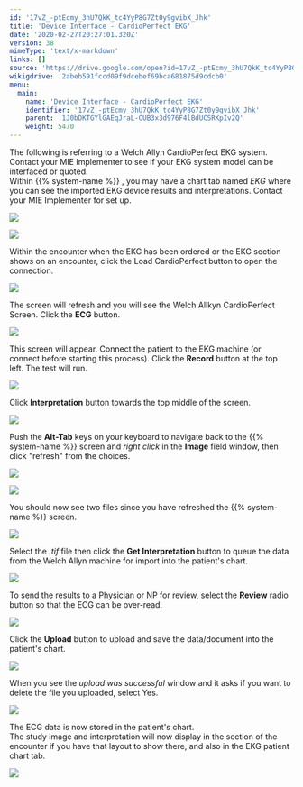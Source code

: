 ```yaml
---
id: '17vZ_-ptEcmy_3hU7QkK_tc4YyP8G7Zt0y9gvibX_Jhk'
title: 'Device Interface - CardioPerfect EKG'
date: '2020-02-27T20:27:01.320Z'
version: 38
mimeType: 'text/x-markdown'
links: []
source: 'https://drive.google.com/open?id=17vZ_-ptEcmy_3hU7QkK_tc4YyP8G7Zt0y9gvibX_Jhk'
wikigdrive: '2abeb591fccd09f9dcebef69bca681875d9cdcb0'
menu:
  main:
    name: 'Device Interface - CardioPerfect EKG'
    identifier: '17vZ_-ptEcmy_3hU7QkK_tc4YyP8G7Zt0y9gvibX_Jhk'
    parent: '1J0bDKTGYlGAEqJraL-CUB3x3d976F4lBdUCSRKpIv2Q'
    weight: 5470
---
```

The following is referring to a Welch Allyn CardioPerfect EKG system. Contact your MIE Implementer to see if your EKG system model can be interfaced or quoted.  
Within {{% system-name %}} , you may have a chart tab named *EKG* where you can see the imported EKG device results and interpretations. Contact your MIE Implementer for set up.
  
![](../device-interface-cardioperfect-ekg.assets/10000201000000A9000000BB9B1F17290B1FBE7A.png)  
  
 ![](../device-interface-cardioperfect-ekg.assets/1000020100000491000000BB836559C02370E905.png)  
  
Within the encounter when the EKG has been ordered or the EKG section shows on an encounter, click the Load CardioPerfect button to open the connection.
  
![](../device-interface-cardioperfect-ekg.assets/10000201000003A60000007A8494BFC9012340D4.png)  

The screen will refresh and you will see the Welch Allkyn CardioPerfect Screen. Click the **ECG** button.
  
![](../device-interface-cardioperfect-ekg.assets/100002010000029F000001F6E9169C152FCB64D2.png)  

This screen will appear. Connect the patient to the EKG machine (or connect before starting this process). Click the **Record** button at the top left. The test will run.
  
![](../device-interface-cardioperfect-ekg.assets/10000201000001C400000136B4B784C771C86691.png)  

Click **Interpretation** button towards the top middle of the screen.
  
![](../device-interface-cardioperfect-ekg.assets/100002010000021400000181CA1EECF683AD3C31.png)  

Push the **Alt-Tab** keys on your keyboard to navigate back to the {{% system-name %}} screen and *right click* in the **Image** field window, then click "refresh" from the choices.
  
![](../device-interface-cardioperfect-ekg.assets/1000020100000112000000ACD3C4AAB1C95ECBB7.png)  
  
 ![](../device-interface-cardioperfect-ekg.assets/10000201000000C7000000C09302D677DB497E98.png)  
  
You should now see two files since you have refreshed the {{% system-name %}} screen.
  
![](../device-interface-cardioperfect-ekg.assets/1000020100000132000000F77EE17C591C4022DE.png)  

Select the *.tif* file then click the **Get Interpretation** button to queue the data from the Welch Allyn machine for import into the patient's chart.
  
![](../device-interface-cardioperfect-ekg.assets/1000020100000132000000F7254441114AB7CB5A.png)  

To send the results to a Physician or NP for review, select the **Review** radio button so that the ECG can be over-read.
  
![](../device-interface-cardioperfect-ekg.assets/1000020100000132000000F76FB23C076C8D06D8.png)  

Click the **Upload** button to upload and save the data/document into the patient's chart.
  
![](../device-interface-cardioperfect-ekg.assets/1000020100000132000000F703D36E540D480A1A.png)  

When you see the *upload was successful* window and it asks if you want to delete the file you uploaded, select Yes.
  
![](../device-interface-cardioperfect-ekg.assets/10000000000001310000007EF1B9BCF9475AAADB.png)  

The ECG data is now stored in the patient's chart.  
The study image and interpretation will now display in the section of the encounter if you have that layout to show there, and also in the EKG patient chart tab.
  
![](../device-interface-cardioperfect-ekg.assets/100002010000020300000135BAC8CFE40014C5A4.png)  


